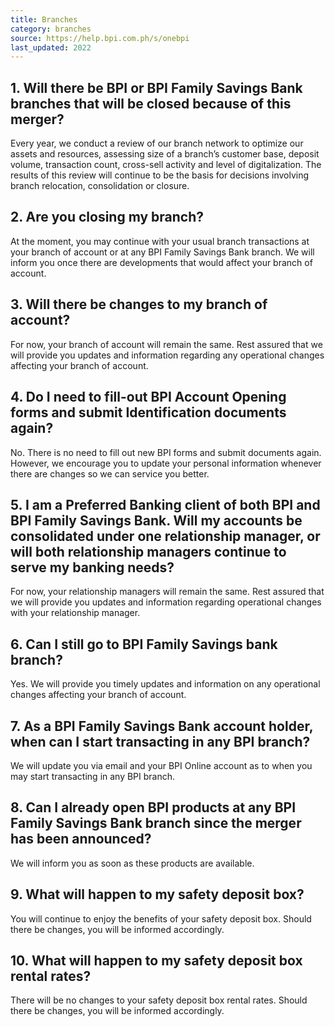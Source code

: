 ```yaml
---
title: Branches
category: branches
source: https://help.bpi.com.ph/s/onebpi
last_updated: 2022
---
```


## 1. Will there be BPI or BPI Family Savings Bank branches that will be closed because of this merger?
Every year, we conduct a review of our branch network to optimize our assets and resources, assessing size of a branch’s customer base, deposit volume, transaction count, cross-sell activity and level of digitalization. The results of this review will continue to be the basis for decisions involving branch relocation, consolidation or closure.

## 2. Are you closing my branch?
At the moment, you may continue with your usual branch transactions at your branch of account or at any BPI Family Savings Bank branch. We will inform you once there are developments that would affect your branch of account.

## 3. Will there be changes to my branch of account?
For now, your branch of account will remain the same. Rest assured that we will provide you updates and information regarding any operational changes affecting your branch of account.

## 4. Do I need to fill-out BPI Account Opening forms and submit Identification documents again?
No. There is no need to fill out new BPI forms and submit documents again. However, we encourage you to update your personal information whenever there are changes so we can service you better.

## 5. I am a Preferred Banking client of both BPI and BPI Family Savings Bank. Will my accounts be consolidated under one relationship manager, or will both relationship managers continue to serve my banking needs?
For now, your relationship managers will remain the same. Rest assured that we will provide you updates and information regarding operational changes with your relationship manager.

## 6. Can I still go to BPI Family Savings bank branch?
Yes. We will provide you timely updates and information on any operational changes affecting your branch of account.

## 7. As a BPI Family Savings Bank account holder, when can I start transacting in any BPI branch?
We will update you via email and your BPI Online account as to when you may start transacting in any BPI branch.

## 8. Can I already open BPI products at any BPI Family Savings Bank branch since the merger has been announced?
We will inform you as soon as these products are available.

## 9. What will happen to my safety deposit box?
You will continue to enjoy the benefits of your safety deposit box. Should there be changes, you will be informed accordingly.

## 10. What will happen to my safety deposit box rental rates?
There will be no changes to your safety deposit box rental rates. Should there be changes, you will be informed accordingly.